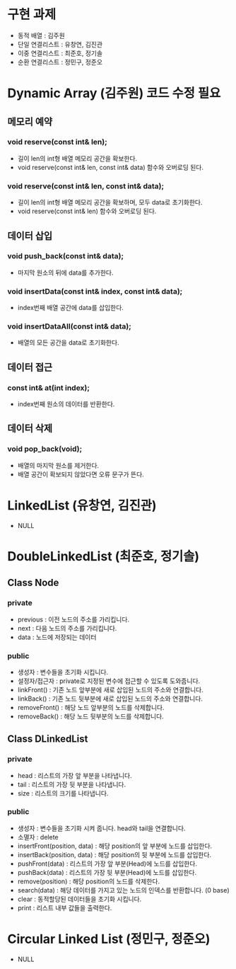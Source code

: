 # 구현 과제
- 동적 배열 : 김주원
- 단일 연결리스트 : 유창연, 김진관
- 이중 연결리스트 : 최준호, 정기솔
- 순환 연결리스트 : 정민구, 정준오

# Dynamic Array (김주원) 코드 수정 필요

## 메모리 예약
### void reserve(const int& len);
- 길이 len의 int형 배열 메모리 공간을 확보한다.
- void reserve(const int& len, const int& data) 함수와 오버로딩 된다.
### void reserve(const int& len, const int& data);
- 길이 len의 int형 배열 메모리 공간을 확보하며, 모두 data로 초기화한다.
- void reserve(const int& len) 함수와 오버로딩 된다.
## 데이터 삽입
### void push_back(const int& data);
- 마지막 원소의 뒤에 data를 추가한다.
### void insertData(const int& index, const int& data);
- index번째 배열 공간에 data를 삽입한다.
### void insertDataAll(const int& data);
- 배열의 모든 공간을 data로 초기화한다.
## 데이터 접근
### const int& at(int index);
- index번째 원소의 데이터를 반환한다.
## 데이터 삭제
### void pop_back(void);
- 배열의 마지막 원소를 제거한다.
- 배열 공간이 확보되지 않았다면 오류 문구가 뜬다.

# LinkedList (유창연, 김진관)
- NULL

# DoubleLinkedList (최준호, 정기솔)
## Class Node
### private
- previous : 이전 노드의 주소를 가리킵니다.
- next : 다음 노드의 주소를 가리킵니다.
- data : 노드에 저장되는 데이터

### public
- 생성자 : 변수들을 초기화 시킵니다.
- 설정자/접근자 : private로 지정된 변수에 접근할 수 있도록 도와줍니다.
- linkFront() : 기존 노드 앞부분에 새로 삽입된 노드의 주소와 연결합니다.
- linkBack() : 기존 노드 뒷부분에 새로 삽입된 노드의 주소와 연결합니다.
- removeFront() : 해당 노드 앞부분의 노드를 삭제합니다.
- removeBack() : 해당 노드 뒷부분의 노드를 삭제합니다.


## Class DLinkedList
### private
- head : 리스트의 가장 앞 부분을 나타냅니다.
- tail : 리스트의 가장 뒷 부분을 나타냅니다.
- size : 리스트의 크기를 나타냅니다.

### public
- 생성자 : 변수들을 초기화 시켜 줍니다. head와 tail을 연결합니다.
- 소멸자 : delete
- insertFront(position, data) : 해당 position의 앞 부분에 노드를 삽입한다.
- insertBack(position, data) : 해당 position의 뒷 부분에 노드를 삽입한다.
- pushFront(data) : 리스트의 가장 앞 부분(Head)에 노드를 삽입한다.
- pushBack(data) : 리스트의 가장 뒷 부분(Head)에 노드를 삽입한다.
- remove(position) : 해당 position의 노드를 삭제한다.
- search(data) : 해당 데이터를 가지고 있는 노드의 인덱스를 반환합니다. (0 base)
- clear : 동적할당된 데이터들을 초기화 시킵니다.
- print : 리스트 내부 값들을 출력한다.


# Circular Linked List (정민구, 정준오)
- NULL
